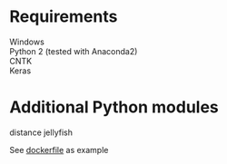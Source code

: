 # Requirements
Windows  
Python 2 (tested with Anaconda2)  
CNTK  
Keras  

# Additional Python modules
distance
jellyfish


See [dockerfile](https://git.chemsorly.com/Docker/Keras-CNTK-Windows) as example